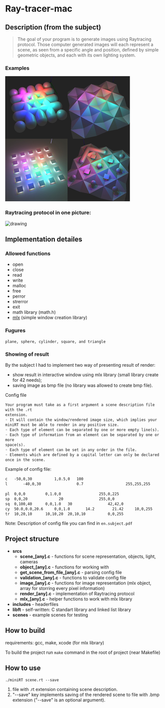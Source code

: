 # Ray-tracer-mac

## Description (from the subject)

> The goal of your program is to generate images using Raytracing protocol. Those computer generated images will each represent a scene, as seen from a specific angle and position, defined by simple geometric objects, and each with its own lighting system.

### Examples
<img src="scenes/example_images/example.jpg" alt="drawing" width="400"/>

### Raytracing protocol in one picture:  
<img src="https://developer.nvidia.com/sites/default/files/pictures/2018/RayTracing/ray-tracing-image-1.jpg" alt="drawing" width="400"/>

## Implementation detailes
### Allowed functions
* open
* close
* read
* write
* malloc
* free
* perror
* strerror
* exit
* math library (math.h)
* [mlx](https://harm-smits.github.io/42docs/libs/minilibx/introduction.html) (simple window creation library)


### Fugures
```
plane, sphere, cylinder, square, and triangle
```

### Showing of result
By the subject I had to implement two way of presenting result of render:
* show result in interactive window using mlx library (small library create for 42 needs);
* saving image as bmp file (no library was allowed to create bmp file).

Config file
```
Your program must take as a first argument a scene description file with the .rt
extension.
◦ It will contain the window/rendered image size, which implies your miniRT must be able to render in any positive size.
◦ Each type of element can be separated by one or more empty line(s).
◦ Each type of information from an element can be separated by one or more
space(s).
◦ Each type of element can be set in any order in the file.
◦ Elements which are defined by a capital letter can only be declared once in the scene.
```
Example of config file:
```
c	-50,0,30          1,0.5,0	100
l       -40,0,30		        0.7	                  255,255,255

pl	0,0,0		  0,1.0,0				  255,0,225
sp	0,0,20				20		          255,0,0
sq	0,100,40	  0,0,1.0	30		          42,42,0
cy	50.0,0.0,20.6	  0,0,1.0       14.2	    21.42	  10,0,255
tr	10,20,10	  10,10,20	20,10,10		  0,0,255
```
Note: Description of config file you can find in `en.subject.pdf`

## Project structure
* **srcs**
  * **scene_[any].c** - functions for scene representation, objects, light, cameras
  * **object_[any].c** - functions for working with
  * **get_scene_from_file_[any].c** - parsing config file
  * **validation_[any].c** - functions to validate config file
  * **image_[any].c** - functions for image representation (mlx object, array for storring every pixel information)
  * **render_[any].c** - implementation of Raytracing protocol
  * **mlx_[any].c** - helper functions to work with mlx library
* **includes** - headerfiles
* **libft** - self-written: C standart library and linked list library
* **scenes** - example scenes for testing

## How to build
requirements: gcc, make, xcode (for mlx library)

To build the project run `make` command in the root of project (near Makefile)

## How to use
```
./miniRT scene.rt --save
```
1. file with .rt extension containing scene description.
2. "--save" key implements saving of the rendered scene to file with .bmp extension ("--save" is an optional argument).




